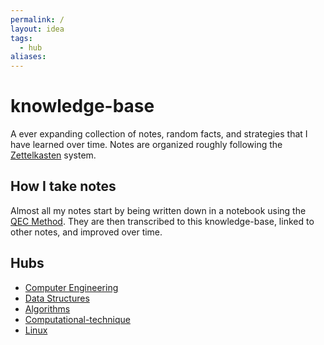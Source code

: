 ```yaml
---
permalink: /
layout: idea
tags:
  - hub
aliases:
---
```


# knowledge-base

A ever expanding collection of notes, random facts, and strategies that I have
learned over time. Notes are organized roughly following the
[Zettelkasten](https://en.wikipedia.org/wiki/Zettelkasten) system.

## How I take notes

Almost all my notes start by being written down in a notebook using the
[QEC Method](/permanent-notes/QEC-Method-of-Note-Taking). They are then
transcribed to this knowledge-base, linked to other notes, and improved over
time.

## Hubs

- [Computer Engineering](/computer-engineering)
- [Data Structures](/data-structures)
- [Algorithms](/algorithms)
- [Computational-technique](/computer-engineering/Computational-technique)
- [Linux](/computer-engineering/Linux)
